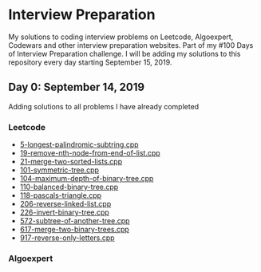 # Interview Preparation
My solutions to coding interview problems on Leetcode, Algoexpert, Codewars and other interview preparation websites. Part of my #100 Days of Interview Preparation challenge. I will be adding my solutions to this repository every day starting September 15, 2019.

## Day 0: September 14, 2019
Adding solutions to all problems I have already completed

### Leetcode
* [5-longest-palindromic-subtring.cpp](../Leetcode/5-longest-palindromic-subtring.cpp)
* [19-remove-nth-node-from-end-of-list.cpp](../Leetcode/19-remove-nth-node-from-end-of-list.cpp)
* [21-merge-two-sorted-lists.cpp](../Leetcode/21-merge-two-sorted-lists.cpp)
* [101-symmetric-tree.cpp](../Leetcode/101-symmetric-tree.cpp)
* [104-maximum-depth-of-binary-tree.cpp](../Leetcode/104-maximum-depth-of-binary-tree.cpp)
* [110-balanced-binary-tree.cpp](../Leetcode/110-balanced-binary-tree.cpp)
* [118-pascals-triangle.cpp](../Leetcode/118-pascals-triangle.cpp)
* [206-reverse-linked-list.cpp](../Leetcode/206-reverse-linked-list.cpp)
* [226-invert-binary-tree.cpp](../Leetcode/226-invert-binary-tree.cpp)
* [572-subtree-of-another-tree.cpp](../Leetcode/572-subtree-of-another-tree.cpp)
* [617-merge-two-binary-trees.cpp](../Leetcode/617-merge-two-binary-trees.cpp)
* [917-reverse-only-letters.cpp](../Leetcode/917-reverse-only-letters.cpp)

### Algoexpert